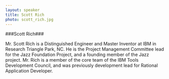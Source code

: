 ```yaml
---
layout: speaker
title: Scott Rich
photo: scott_rich.jpg
---
```


###Scott Rich###

Mr. Scott Rich is a Distinguished Engineer and Master Inventor at IBM in Research Triangle Park, NC.
He is the Project Management Committee lead for the Jazz Foundation Project, and a founding member of the Jazz project.
Mr. Rich is a member of the core team of the IBM Tools Development Council, and was previously development lead for Rational Application Developer.